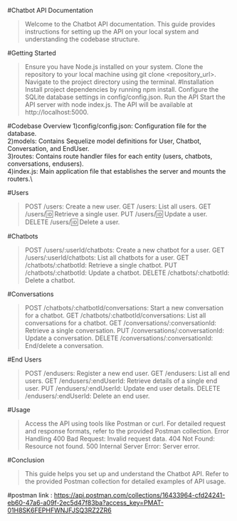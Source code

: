 #Chatbot API Documentation
>Welcome to the Chatbot API documentation. This guide provides instructions for setting up the API on your local system and understanding the codebase structure.

#Getting Started
>Ensure you have Node.js installed on your system.
>Clone the repository to your local machine using git clone <repository_url>.
>Navigate to the project directory using the terminal.
#Installation
>Install project dependencies by running npm install.
>Configure the SQLite database settings in config/config.json.
>Run the API
>Start the API server with node index.js.
>The API will be available at http://localhost:5000.

    
#Codebase Overview
1)config/config.json: Configuration file for the database.\
2)models: Contains Sequelize model definitions for User, Chatbot, Conversation, and EndUser.\
3)routes: Contains route handler files for each entity (users, chatbots, conversations, endusers).\
4)index.js: Main application file that establishes the server and mounts the routers.\

#Users
>POST /users: Create a new user.
>GET /users: List all users.
>GET /users/:id: Retrieve a single user.
>PUT /users/:id: Update a user.
>DELETE /users/:id: Delete a user.


#Chatbots
>POST /users/:userId/chatbots: Create a new chatbot for a user.
>GET /users/:userId/chatbots: List all chatbots for a user.
>GET /chatbots/:chatbotId: Retrieve a single chatbot.
>PUT /chatbots/:chatbotId: Update a chatbot.
>DELETE /chatbots/:chatbotId: Delete a chatbot.


#Conversations
>POST /chatbots/:chatbotId/conversations: Start a new conversation for a chatbot.
>GET /chatbots/:chatbotId/conversations: List all conversations for a chatbot.
>GET /conversations/:conversationId: Retrieve a single conversation.
>PUT /conversations/:conversationId: Update a conversation.
>DELETE /conversations/:conversationId: End/delete a conversation.


#End Users
>POST /endusers: Register a new end user.
>GET /endusers: List all end users.
>GET /endusers/:endUserId: Retrieve details of a single end user.
>PUT /endusers/:endUserId: Update end user details.
>DELETE /endusers/:endUserId: Delete an end user.
 
  
   #Usage
   >Access the API using tools like Postman or curl.
   >For detailed request and response formats, refer to the provided Postman collection.
   >Error Handling
   >400 Bad Request: Invalid request data.
   >404 Not Found: Resource not found.
   >500 Internal Server Error: Server error.


  #Conclusion
  >This guide helps you set up and understand the Chatbot API. Refer to the provided Postman collection for detailed examples of API usage.

#postman link : https://api.postman.com/collections/16433964-cfd24241-eb60-47a6-a09f-2ec5d47f83ba?access_key=PMAT-01H8SK6FEPHFWNJFJSQ3RZ2ZR6
